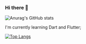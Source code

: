 ### Hi there 👋

![Anurag's GitHub stats](https://github-readme-stats.vercel.app/api?username=andrekubotsu&show_icons=true)

<!--
**andrekubotsu/andrekubotsu** is a ✨ _special_ ✨ repository because its `README.md` (this file) appears on your GitHub profile.

Here are some ideas to get you started:

- 🔭 I’m currently working on ...
- 🌱 I’m currently learning ...
- 👯 I’m looking to collaborate on ...
- 🤔 I’m looking for help with ...
- 💬 Ask me about ...
- 📫 How to reach me: ...
- 😄 Pronouns: ...
- ⚡ Fun fact: ...
-->

I'm currently learning Dart and Flutter;

[![Top Langs](https://github-readme-stats.vercel.app/api/top-langs/?username=andrekubotsu&langs_count=10&layout=compact)](https://github.com/anuraghazra/github-readme-stats)
